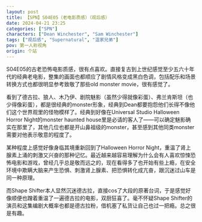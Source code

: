 ```yaml
---
layout: post
title: 【SPN】S04E05（老电影质感）（观后感）
date: 2024-04-21 23:25
categories: ["SPN"]
characters: ["Dean Winchester", "Sam Winchester"]
tags: ["观后感", "Supernatural", "温家兄弟"]
pov: 第一人称视角
origin: 个站
---
```


S04E05的古老恐怖电影质感，很有点喜欢。直接复古到上世纪感觉至少五六十年代的经典老电影，整集的画面也都顺应了剧情风格变成黑白色调，包括配乐和场景转换方式也都很明显参考致敬了那些old monster movie，很有感觉了。

看到了德古拉、狼人、木乃伊、剧院魅影（虽然少得就像彩蛋）、弗兰肯斯坦（也少得像彩蛋），都是很经典的monster形象，经典到Dean都要抱怨他们长得不像他们这个世界观里的怪物模样了。经典到好像在Universal Studio Halloween Horror Night的monster haunted house里是必请的客人了——可以确定魅影确实在那里了，其他几位也都是开山鼻祖级的monster，甚至感到其他同类monster需要对他表示敬意的程度了。

某种程度上感觉好像身临其境重新回到了Halloween Horror Night，重温了肾上腺素上涌的刺激又兴奋的那种记忆。最近越来越容易理解为什么会有人喜欢惊悚恐怖电影和游戏，曾经几乎总是敬而远之的，现在看得多了也开始有些上瘾，在安全环境中欺瞒大脑来产生恐惧、刺激肾上腺素、把恐惧转化成亢奋，跟沉迷过山车是同一种原理。

而Shape Shifter本人显然沉迷德古拉，直接cos了大段的原著台词，于是感觉好像顺便也蹭着重温了一遍德古拉的电影，双厨狂喜了。毫不怀疑Shape Shifter的演员和这集编剧大概率也都是德古拉粉，借机塞了私货让自己也过一把瘾。总之很是有趣。
